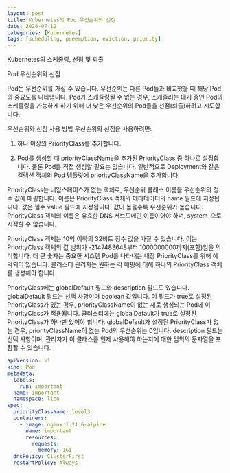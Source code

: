```yaml
---
layout: post
title: Kubernetes의 Pod 우선순위와 선점
date: 2024-07-12
categories: [Kubernetes]
tags: [scheduling, preemption, eviction, priority]
---
```


Kubernetes의 스케줄링, 선점 및 퇴출

Pod 우선순위와 선점

Pod는 우선순위를 가질 수 있습니다. 우선순위는 다른 Pod들과 비교했을 때 해당 Pod의 중요도를 나타냅니다. Pod가 스케줄링될 수 없는 경우, 스케줄러는 대기 중인 Pod의 스케줄링을 가능하게 하기 위해 더 낮은 우선순위의 Pod들을 선점(퇴출)하려고 시도합니다.

우선순위와 선점 사용 방법
우선순위와 선점을 사용하려면:

1. 하나 이상의 PriorityClass를 추가합니다.

2. Pod를 생성할 때 priorityClassName을 추가된 PriorityClass 중 하나로 설정합니다. 물론 Pod를 직접 생성할 필요는 없습니다. 일반적으로 Deployment와 같은 컬렉션 객체의 Pod 템플릿에 priorityClassName을 추가합니다.

PriorityClass는 네임스페이스가 없는 객체로, 우선순위 클래스 이름을 우선순위의 정수 값에 매핑합니다. 이름은 PriorityClass 객체의 메타데이터의 name 필드에 지정됩니다. 값은 필수 value 필드에 지정됩니다. 값이 높을수록 우선순위가 높습니다. PriorityClass 객체의 이름은 유효한 DNS 서브도메인 이름이어야 하며, system-으로 시작할 수 없습니다.

PriorityClass 객체는 10억 이하의 32비트 정수 값을 가질 수 있습니다. 이는 PriorityClass 객체의 값 범위가 -2147483648부터 1000000000까지(포함)임을 의미합니다. 더 큰 숫자는 중요한 시스템 Pod를 나타내는 내장 PriorityClass를 위해 예약되어 있습니다. 클러스터 관리자는 원하는 각 매핑에 대해 하나의 PriorityClass 객체를 생성해야 합니다.

PriorityClass에는 globalDefault 필드와 description 필드도 있습니다. globalDefault 필드는 선택 사항이며 boolean 값입니다. 이 필드가 true로 설정된 PriorityClass가 있는 경우, priorityClassName이 없는 새로 생성되는 Pod에 이 PriorityClass가 적용됩니다. 클러스터에는 globalDefault가 true로 설정된 PriorityClass가 하나만 있어야 합니다. globalDefault가 설정된 PriorityClass가 없는 경우, priorityClassName이 없는 Pod의 우선순위는 0입니다. description 필드는 선택 사항이며, 관리자가 이 클래스를 언제 사용해야 하는지에 대한 임의의 문자열을 포함할 수 있습니다.

```yaml
apiVersion: v1
kind: Pod
metadata:
  labels:
    run: important
  name: important
  namespace: lion
spec:
  priorityClassName: level3
  containers:
    - image: nginx:1.21.6-alpine
      name: important
      resources:
        requests:
          memory: 1Gi
  dnsPolicy: ClusterFirst
  restartPolicy: Always
```
